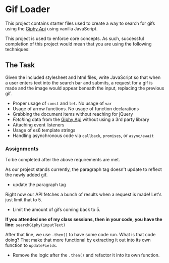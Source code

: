 # Gif Loader

This project contains starter files used to create a way to search for gifs using the [Giphy Api](https://developers.giphy.com/docs#operation--gifs-search-get) using vanilla JavaScript.

This project is used to enforce core concepts.  As such, successful completion of this project would mean that you are using the following techniques:

## The Task

Given the included stylesheet and html files, write JavaScript so that when a user enters text into the search bar and submits,
 a request for a gif is made and the image would appear beneath the input, replacing the previous gif.

* Proper usage of `const` and `let`. No usage of `var`
* Usage of arrow functions.  No usage of function declarations
* Grabbing the document items without reaching for jQuery
* *Fetch*ing data from the [Giphy Api](https://developers.giphy.com/docs#operation--gifs-search-get) without using a 3rd party library
* Attaching event listeners
* Usage of es6 template strings
* Handling asynchronous code via `callback`, `promises`, or `async/await`

### Assignments

To be completed after the above requirements are met.

As our project stands currently, the paragraph tag doesn't update to reflect the newly added gif.

* update the paragraph tag

Right now our API fetches a bunch of results when a request is made! Let's just limit that to 5.

* Limit the amount of gifs coming back to 5.

**If you attended one of my class sessions, then in your code, you have the line:**
 `searchGiphy(inputText)`

 After that line, we use `.then()` to have some code run.  What is that code doing? That make that more functional by extracting it out into its own function to `updateFields`.
* Remove the logic after the `.then()` and refactor it into its own function.